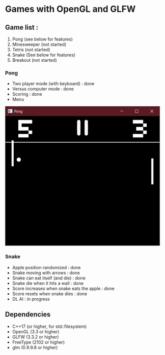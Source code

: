 # Games with OpenGL and GLFW

## Game list : 
1. Pong (see below for features)
2. Minesweeper (not started)
3. Tetris (not started)
4. Snake (See below for features)
5. Breakout (not started)

### Pong
- Two player mode (with keyboard) : done
- Versus computer mode : done
- Scoring : done
- Menu

![Image of Pong](https://raw.githubusercontent.com/PatateDu609/Games/master/Pong/pong.PNG)


### Snake
- Apple position randomized : done
- Snake moving with arrows : done
- Snake can eat itself (and die) : done
- Snake die when it hits a wall : done
- Score increases when snake eats the apple : done
- Score resets when snake dies : done
- DL AI : in progress

## Dependencies
- C++17 (or higher, for std::filesystem)
- OpenGL (3.3 or higher)
- GLFW (3.3.2 or higher)
- FreeType (2102 or higher)
- glm (0.9.9.8 or higher)
